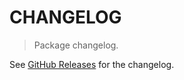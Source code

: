 # CHANGELOG

> Package changelog.

See [GitHub Releases](https://github.com/stdlib-js/blas-ext-base-snansumkbn2/releases) for the changelog.